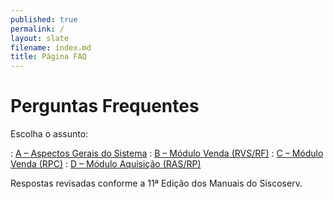 ```yaml
---
published: true
permalink: /
layout: slate
filename: index.md
title: Página FAQ
---
```


# Perguntas Frequentes

Escolha o assunto:

: [A – Aspectos Gerais do Sistema](/aspectos-gerais-do-sistema)
: [B – Módulo Venda (RVS/RF)](/modulo-de-venda)
: [C – Módulo Venda (RPC)](/modulo-de-venda-RPC)
: [D – Módulo Aquisição (RAS/RP)](/modulo-aquisicao)

Respostas revisadas conforme a 11ª Edição dos Manuais do Siscoserv.
